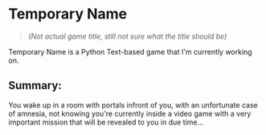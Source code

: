 # Temporary Name
> *(Not actual game title, still not sure what the title should be)*

Temporary Name is a Python Text-based game that I'm currently working on.

## Summary:
You wake up in a room with portals infront of you, with an unfortunate case of amnesia, not knowing you're currently inside a video game with a very important mission that 
will be revealed to you in due time...
